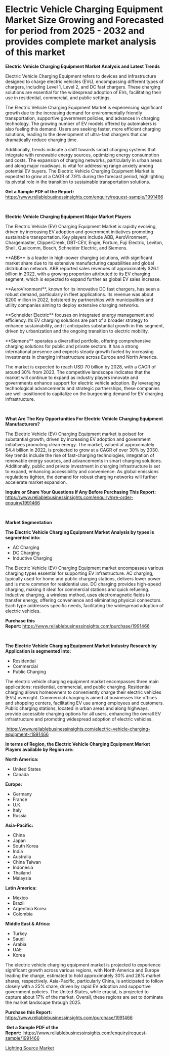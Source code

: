 <p><h1>Electric Vehicle Charging Equipment Market Size Growing and Forecasted for period from 2025 - 2032 and provides complete market analysis of this market</h1></p><p><strong>Electric Vehicle Charging Equipment Market Analysis and Latest Trends</strong></p>
<p><p>Electric Vehicle Charging Equipment refers to devices and infrastructure designed to charge electric vehicles (EVs), encompassing different types of chargers, including Level 1, Level 2, and DC fast chargers. These charging solutions are essential for the widespread adoption of EVs, facilitating their use in residential, commercial, and public settings.</p><p>The Electric Vehicle Charging Equipment Market is experiencing significant growth due to the increasing demand for environmentally friendly transportation, supportive government policies, and advances in charging technology. The growing number of EV models offered by automakers is also fueling this demand. Users are seeking faster, more efficient charging solutions, leading to the development of ultra-fast chargers that can dramatically reduce charging time.</p><p>Additionally, trends indicate a shift towards smart charging systems that integrate with renewable energy sources, optimizing energy consumption and costs. The expansion of charging networks, particularly in urban areas and along major roadways, is vital for addressing range anxiety among potential EV buyers. The Electric Vehicle Charging Equipment Market is expected to grow at a CAGR of 7.9% during the forecast period, highlighting its pivotal role in the transition to sustainable transportation solutions.</p></p>
<p><strong>Get a Sample PDF of the Report:&nbsp;</strong> <a href="https://www.reliablebusinessinsights.com/enquiry/request-sample/1991466?utm_campaign=2323&utm_medium=2&utm_source=Github&utm_content=ia&utm_term=17022025&utm_id=electric-vehicle-charging-equipment">https://www.reliablebusinessinsights.com/enquiry/request-sample/1991466</a></p>
<p>&nbsp;</p>
<p><strong>Electric Vehicle Charging Equipment Major Market Players</strong></p>
<p><p>The Electric Vehicle (EV) Charging Equipment Market is rapidly evolving, driven by increasing EV adoption and government initiatives promoting sustainable transportation. Key players include ABB, AeroVironment, Chargemaster, ClipperCreek, DBT-CEV, Engie, Fortum, Fuji Electric, Leviton, Shell, Qualcomm, Bosch, Schneider Electric, and Siemens.</p><p>**ABB** is a leader in high-power charging solutions, with significant market share due to its extensive manufacturing capabilities and global distribution network. ABB reported sales revenues of approximately $26.1 billion in 2022, with a growing proportion attributed to its EV charging segment, which is expected to expand further as global EV sales increase.</p><p>**AeroVironment**, known for its innovative DC fast chargers, has seen a robust demand, particularly in fleet applications. Its revenue was about $200 million in 2022, bolstered by partnerships with municipalities and utility companies aiming to deploy extensive charging networks.</p><p>**Schneider Electric** focuses on integrated energy management and efficiency. Its EV charging solutions are part of a broader strategy to enhance sustainability, and it anticipates substantial growth in this segment, driven by urbanization and the ongoing transition to electric mobility.</p><p>**Siemens** operates a diversified portfolio, offering comprehensive charging solutions for public and private sectors. It has a strong international presence and expects steady growth fueled by increasing investments in charging infrastructure across Europe and North America.</p><p>The market is expected to reach USD 70 billion by 2028, with a CAGR of around 30% from 2023. The competitive landscape indicates that the market will continue to expand as industry players innovate and governments enhance support for electric vehicle adoption. By leveraging technological advancements and strategic partnerships, these companies are well-positioned to capitalize on the burgeoning demand for EV charging infrastructure.</p></p>
<p>&nbsp;</p>
<p><strong>What Are The Key Opportunities For Electric Vehicle Charging Equipment Manufacturers?</strong></p>
<p><p>The Electric Vehicle (EV) Charging Equipment market is poised for substantial growth, driven by increasing EV adoption and government initiatives promoting clean energy. The market, valued at approximately $4.4 billion in 2022, is projected to grow at a CAGR of over 30% by 2030. Key trends include the rise of fast-charging technologies, integration of renewable energy sources, and advancements in smart charging solutions. Additionally, public and private investment in charging infrastructure is set to expand, enhancing accessibility and convenience. As global emissions regulations tighten, the demand for robust charging networks will further accelerate market expansion.</p></p>
<p><strong>Inquire or Share Your Questions If Any Before Purchasing This Report:</strong> <a href="https://www.reliablebusinessinsights.com/enquiry/pre-order-enquiry/1991466?utm_campaign=2323&utm_medium=2&utm_source=Github&utm_content=ia&utm_term=17022025&utm_id=electric-vehicle-charging-equipment">https://www.reliablebusinessinsights.com/enquiry/pre-order-enquiry/1991466</a></p>
<p>&nbsp;</p>
<p><strong>Market Segmentation</strong></p>
<p><strong>The Electric Vehicle Charging Equipment Market Analysis by types is segmented into:</strong></p>
<p><ul><li>AC Charging</li><li>DC Charging</li><li>Inductive Charging</li></ul></p>
<p><p>The Electric Vehicle (EV) Charging Equipment market encompasses various charging types essential for supporting EV infrastructure. AC charging, typically used for home and public charging stations, delivers lower power and is more common for residential use. DC charging provides high-speed charging, making it ideal for commercial stations and quick refueling. Inductive charging, a wireless method, uses electromagnetic fields to transfer energy, offering convenience and eliminating physical connectors. Each type addresses specific needs, facilitating the widespread adoption of electric vehicles.</p></p>
<p><strong>Purchase this Report:&nbsp;</strong><a href="https://www.reliablebusinessinsights.com/purchase/1991466?utm_campaign=2323&utm_medium=2&utm_source=Github&utm_content=ia&utm_term=17022025&utm_id=electric-vehicle-charging-equipment">https://www.reliablebusinessinsights.com/purchase/1991466</a></p>
<p>&nbsp;</p>
<p><strong>The Electric Vehicle Charging Equipment Market Industry Research by Application is segmented into:</strong></p>
<p><ul><li>Residential</li><li>Commercial</li><li>Public Charging</li></ul></p>
<p><p>The electric vehicle charging equipment market encompasses three main applications: residential, commercial, and public charging. Residential charging allows homeowners to conveniently charge their electric vehicles (EVs) overnight. Commercial charging is aimed at businesses like offices and shopping centers, facilitating EV use among employees and customers. Public charging stations, located in urban areas and along highways, provide accessible charging options for all users, enhancing the overall EV infrastructure and promoting widespread adoption of electric vehicles.</p></p>
<p><a href="https://www.reliablebusinessinsights.com/electric-vehicle-charging-equipment-r1991466?utm_campaign=2323&utm_medium=2&utm_source=Github&utm_content=ia&utm_term=17022025&utm_id=electric-vehicle-charging-equipment">&nbsp;https://www.reliablebusinessinsights.com/electric-vehicle-charging-equipment-r1991466</a></p>
<p><strong>In terms of Region, the Electric Vehicle Charging Equipment Market Players available by Region are:</strong></p>
<p>
    <p> <strong> North America: </strong>
        <ul>
            <li>United States</li>
            <li>Canada</li>
        </ul>
        </p> 
    <p> <strong> Europe: </strong>
        <ul>
            <li>Germany</li>
            <li>France</li>
            <li>U.K.</li>
            <li>Italy</li>
            <li>Russia</li>
        </ul>
        </p> 
    <p> <strong> Asia-Pacific: </strong>
        <ul>
            <li>China</li>
            <li>Japan</li>
            <li>South Korea</li>
            <li>India</li>
            <li>Australia</li>
            <li>China Taiwan</li>
            <li>Indonesia</li>
            <li>Thailand</li>
            <li>Malaysia</li>
        </ul>
        </p> 
    <p> <strong> Latin America: </strong>
        <ul>
            <li>Mexico</li>
            <li>Brazil</li>
            <li>Argentina Korea</li>
            <li>Colombia</li>
        </ul>
        </p> 
    <p> <strong> Middle East & Africa: </strong>
        <ul>
            <li>Turkey</li>
            <li>Saudi</li>
            <li>Arabia</li>
            <li>UAE</li>
            <li>Korea</li>
        </ul>
    </p>
    </p>
<p><p>The electric vehicle charging equipment market is projected to experience significant growth across various regions, with North America and Europe leading the charge, estimated to hold approximately 30% and 28% market shares, respectively. Asia-Pacific, particularly China, is anticipated to follow closely with a 25% share, driven by rapid EV adoption and supportive government policies. The United States, while crucial, is projected to capture about 17% of the market. Overall, these regions are set to dominate the market landscape through 2025.</p></p>
<p><strong>Purchase this Report: </strong><a href="https://www.reliablebusinessinsights.com/purchase/1991466?utm_campaign=2323&utm_medium=2&utm_source=Github&utm_content=ia&utm_term=17022025&utm_id=electric-vehicle-charging-equipment">https://www.reliablebusinessinsights.com/purchase/1991466</a></p>
<p>&nbsp;<strong>Get a Sample PDF of the Report:&nbsp;&nbsp;</strong><a href="https://www.reliablebusinessinsights.com/enquiry/request-sample/1991466?utm_campaign=2323&utm_medium=2&utm_source=Github&utm_content=ia&utm_term=17022025&utm_id=electric-vehicle-charging-equipment">https://www.reliablebusinessinsights.com/enquiry/request-sample/1991466</a></p>
<p><strong></strong></p>
<p><p><a href="https://github.com/tanekacalderon743/Market-Research-Report-List-1/blob/main/lighting-source-market.md?utm_campaign=2323&utm_medium=2&utm_source=Github&utm_content=ia&utm_term=17022025&utm_id=electric-vehicle-charging-equipment">Lighting Source Market</a></p></p>